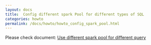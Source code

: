 ```yaml
---
layout: docs
title:  Config different spark Pool for different types of SQL
categories: howto
permalink: /docs/howto/howto_config_spark_pool.html
---
```


Please check document: [Use different spark pool for different query](https://cwiki.apache.org/confluence/display/KYLIN/Use+different+spark+pool+for+different+query)